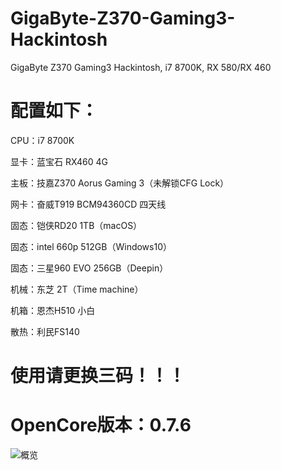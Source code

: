 # GigaByte-Z370-Gaming3-Hackintosh
GigaByte Z370 Gaming3 Hackintosh, i7 8700K, RX 580/RX 460

# 配置如下：

CPU：i7 8700K

显卡：蓝宝石 RX460 4G

主板：技嘉Z370 Aorus Gaming 3（未解锁CFG Lock）

网卡：奋威T919 BCM94360CD 四天线

固态：铠侠RD20 1TB（macOS）

固态：intel 660p 512GB（Windows10）

固态：三星960 EVO 256GB（Deepin）

机械：东芝 2T（Time machine）

机箱：恩杰H510 小白

散热：利民FS140

# 使用请更换三码！！！
# OpenCore版本：0.7.6

![概览](https://p6-juejin.byteimg.com/tos-cn-i-k3u1fbpfcp/c60b90eb27a544439421d80c4a0f4698~tplv-k3u1fbpfcp-watermark.image?)

